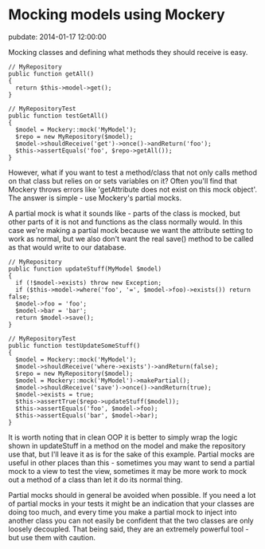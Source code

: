 # Mocking models using Mockery
pubdate: 2014-01-17 12:00:00

Mocking classes and defining what methods they should receive is easy.

    // MyRepository
    public function getAll()
    {
      return $this->model->get();
    }

    // MyRepositoryTest
    public function testGetAll()
    {
      $model = Mockery::mock('MyModel');
      $repo = new MyRepository($model);
      $model->shouldReceive('get')->once()->andReturn('foo');
      $this->assertEquals('foo', $repo->getAll());
    }

However, what if you want to test a method/class that not only calls method on that class but relies on or sets variables on it? Often you'll find that Mockery throws errors like 'getAttribute does not exist on this mock object'. The answer is simple - use Mockery's partial mocks.

A partial mock is what it sounds like - parts of the class is mocked, but other parts of it is not and functions as the class normally would. In this case we're making a partial mock because we want the attribute setting to work as normal, but we also don't want the real save() method to be called as that would write to our database.

    // MyRepository
    public function updateStuff(MyModel $model)
    {
      if (!$model->exists) throw new Exception;
      if ($this->model->where('foo', '=', $model->foo)->exists()) return false;
      $model->foo = 'foo';
      $model->bar = 'bar';
      return $model->save();
    }

    // MyRepositoryTest
    public function testUpdateSomeStuff()
    {
      $model = Mockery::mock('MyModel');
      $model->shouldReceive('where->exists')->andReturn(false);
      $repo = new MyRepository($model);
      $model = Mockery::mock('MyModel')->makePartial();
      $model->shouldReceive('save')->once()->andReturn(true);
      $model->exists = true;
      $this->assertTrue($repo->updateStuff($model));
      $this->assertEquals('foo', $model->foo);
      $this->assertEquals('bar', $model->bar);
    }

It is worth noting that in clean OOP it is better to simply wrap the logic shown in updateStuff in a method on the model and make the repository use that, but I'll leave it as is for the sake of this example. Partial mocks are useful in other places than this - sometimes you may want to send a partial mock to a view to test the view, sometimes it may be more work to mock out a method of a class than let it do its normal thing.

Partial mocks should in general be avoided when possible. If you need a lot of partial mocks in your tests it might be an indication that your classes are doing too much, and every time you make a partial mock to inject into another class you can not easily be confident that the two classes are only loosely decoupled. That being said, they are an extremely powerful tool - but use them with caution.